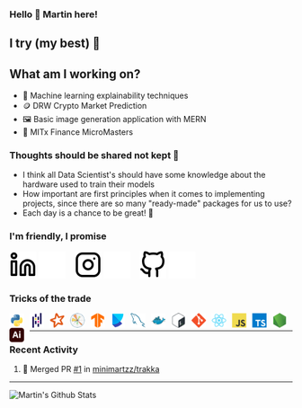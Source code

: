 ### Hello 👋 Martin here!

## I try (my best) 💪

## What am I working on?

- 🤖 Machine learning explainability techniques
- 🪙 DRW Crypto Market Prediction
- 🖼️ Basic image generation application with MERN
- 🏦 MITx Finance MicroMasters

### Thoughts should be shared not kept 🧠

- I think all Data Scientist's should have some knowledge about the hardware used to train their models
- How important are first principles when it comes to implementing projects, since there are so many "ready-made" packages for us to use?
- Each day is a chance to be great! 💫

### I'm friendly, I promise

[![website](./assets/linkedin-light.svg)](https://linkedin.com/in/martin-ho-zy#gh-light-mode-only)
[![website](./assets/linkedin-dark.svg)](https://linkedin.com/in/martin-ho-zy#gh-dark-mode-only)
&nbsp;&nbsp;
[![website](./assets/instagram-light.svg)](https://instagram.com/minimartzz/#gh-light-mode-only)
[![website](./assets/instagram-dark.svg)](https://instagram.com/minimartzz/#gh-dark-mode-only)
&nbsp;&nbsp;
[![website](./assets/github-light.svg)](https://github.com/minimartzz#gh-light-mode-only)
[![website](./assets/github-dark.svg)](https://github.com/minimartzz#gh-dark-mode-only)
&nbsp;&nbsp;

### Tricks of the trade

<img align="left" alt="Python" width="26px" src="https://raw.githubusercontent.com/devicons/devicon/v2.16.0/icons/python/python-original.svg" style="padding-right:10px;" />
<img align="left" alt="Pandas" width="26px" src="https://raw.githubusercontent.com/devicons/devicon/v2.16.0/icons/pandas/pandas-original.svg" style="padding-right:10px;" />
<img align="left" alt="Spark" width="26px" src="https://raw.githubusercontent.com/devicons/devicon/v2.16.0/icons/apachespark/apachespark-original.svg" style="padding-right:10px;" />
<img align="left" alt="Matplotlib" width="26px" src="https://raw.githubusercontent.com/devicons/devicon/v2.16.0/icons/matplotlib/matplotlib-original.svg" style="padding-right:10px;" />
<img align="left" alt="Tensorflow" width="26px" src="https://raw.githubusercontent.com/devicons/devicon/v2.16.0/icons/tensorflow/tensorflow-original.svg" style="padding-right:10px;" />
<img align="left" alt="Poetry" width="26px" src="https://raw.githubusercontent.com/devicons/devicon/v2.16.0/icons/poetry/poetry-original.svg" style="padding-right:10px;" />
<img align="left" alt="MySQL" width="26px" src="https://raw.githubusercontent.com/devicons/devicon/v2.16.0/icons/mysql/mysql-original.svg" style="padding-right:10px;" />
<img align="left" alt="Docker" width="26px" src="https://raw.githubusercontent.com/devicons/devicon/v2.16.0/icons/docker/docker-original.svg" style="padding-right:10px;" />
<img align="left" alt="Bash" width="26px" src="https://raw.githubusercontent.com/devicons/devicon/v2.16.0/icons/bash/bash-original.svg" style="padding-right:10px;" />
<img align="left" alt="Git" width="26px" src="https://raw.githubusercontent.com/devicons/devicon/v2.16.0/icons/git/git-original.svg" style="padding-right:10px;" />
<img align="left" alt="React" width="26px" src="https://raw.githubusercontent.com/devicons/devicon/v2.16.0/icons/react/react-original.svg" style="padding-right:10px;" />
<img align="left" alt="Javascript" width="26px" src="https://raw.githubusercontent.com/devicons/devicon/v2.16.0/icons/javascript/javascript-original.svg" style="padding-right:10px;" />
<img align="left" alt="Typescript" width="26px" src="https://raw.githubusercontent.com/devicons/devicon/v2.16.0/icons/typescript/typescript-original.svg" style="padding-right:10px;" />
<img align="left" alt="NodeJS" width="26px" src="https://raw.githubusercontent.com/devicons/devicon/v2.16.0/icons/nodejs/nodejs-original.svg" style="padding-right:10px;" />
<img align="left" alt="Illustrator" width="26px" src="https://raw.githubusercontent.com/devicons/devicon/v2.16.0/icons/illustrator/illustrator-plain.svg" style="padding-right:10px;" />

</br>

---

### Recent Activity

<!--START_SECTION:activity-->
1. 🎉 Merged PR [#1](https://github.com/minimartzz/trakka/pull/1) in [minimartzz/trakka](https://github.com/minimartzz/trakka)
<!--END_SECTION:activity-->

---

<img align="left" alt="Martin's Github Stats" src="https://github-readme-stats.vercel.app/api?username=minimartzz&show_icons=true&theme=cobalt" />
